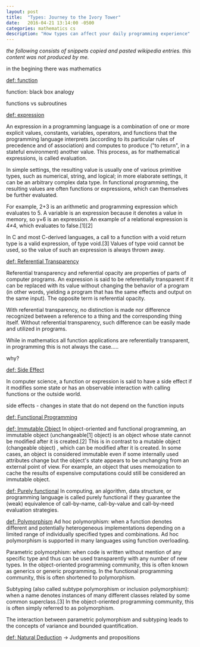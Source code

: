 ```yaml
---
layout: post
title:  "Types: Journey to the Ivory Tower"
date:   2016-04-21 13:14:00 -0500
categories: mathematics cs
description: "How types can affect your daily programming experience"
---
```


*the following consists of snippets copied and pasted wikipedia entries. this content was not produced by me.*

in the begining there was mathematics

[def: function](https://en.wikipedia.org/wiki/Function_(mathematics))

function: black box analogy

functions vs subroutines

[def: expression](https://en.wikipedia.org/wiki/Expression_(computer_science))

An expression in a programming language is a combination of one or
more explicit values, constants, variables, operators, and functions
that the programming language interprets (according to its particular
rules of precedence and of association) and computes to produce ("to
return", in a stateful environment) another value. This process, as
for mathematical expressions, is called evaluation.

In simple settings, the resulting value is usually one of various
primitive types, such as numerical, string, and logical; in more
elaborate settings, it can be an arbitrary complex data type. In
functional programming, the resulting values are often functions or
expressions, which can themselves be further evaluated.

For example, 2+3 is an arithmetic and programming expression which
evaluates to 5. A variable is an expression because it denotes a value
in memory, so y+6 is an expression. An example of a relational
expression is 4≠4, which evaluates to false.[1][2]

In C and most C-derived languages, a call to a function with a void
return type is a valid expression, of type void.[3] Values of type
void cannot be used, so the value of such an expression is always
thrown away.

[def: Referential Transparency](https://en.wikipedia.org/wiki/Referential_transparency)

Referential transparency and referential opacity are properties of
parts of computer programs. An expression is said to be referentially
transparent if it can be replaced with its value without changing the
behavior of a program (in other words, yielding a program that has the
same effects and output on the same input). The opposite term is
referential opacity.

With referential transparency, no distinction is made nor difference
recognized between a reference to a thing and the corresponding thing
itself. Without referential transparency, such difference can be
easily made and utilized in programs.

While in mathematics all function applications are referentially
transparent, in programming this is not always the case.....

why?

[def: Side Effect](https://en.wikipedia.org/wiki/Side_effect_(computer_science))

In computer science, a function or expression is said to have a side
effect if it modifies some state or has an observable interaction with
calling functions or the outside world.

side effects - changes in state that do not depend on the function inputs

[def: Functional Programming](https://en.wikipedia.org/wiki/Functional_programming)


[def: Immutable Object](https://en.wikipedia.org/wiki/Immutable_object)
In object-oriented and functional programming, an immutable object
(unchangeable[1] object) is an object whose state cannot be modified
after it is created.[2] This is in contrast to a mutable object
(changeable object) , which can be modified after it is created. In
some cases, an object is considered immutable even if some internally
used attributes change but the object's state appears to be unchanging
from an external point of view. For example, an object that uses
memoization to cache the results of expensive computations could still
be considered an immutable object.

[def: Purely functional](https://en.wikipedia.org/wiki/Purely_functional)
In computing, an algorithm, data structure, or programming language is
called purely functional if they guarantee the (weak) equivalence of
call-by-name, call-by-value and call-by-need evaluation strategies.

[def: Polymorphism](https://en.wikipedia.org/wiki/Polymorphism_(computer_science))
Ad hoc polymorphism: when a function denotes different and potentially
heterogeneous implementations depending on a limited range of
individually specified types and combinations. Ad hoc polymorphism is
supported in many languages using function overloading.

Parametric polymorphism: when code is written without mention of any
specific type and thus can be used transparently with any number of
new types. In the object-oriented programming community, this is often
known as generics or generic programming. In the functional
programming community, this is often shortened to polymorphism.

Subtyping (also called subtype polymorphism or inclusion
polymorphism): when a name denotes instances of many different classes
related by some common superclass.[3] In the object-oriented
programming community, this is often simply referred to as
polymorphism.

The interaction between parametric polymorphism and subtyping leads to
the concepts of variance and bounded quantification.

[def: Natural Deduction](https://en.wikipedia.org/wiki/Natural_deduction)
-> Judgments and propositions
